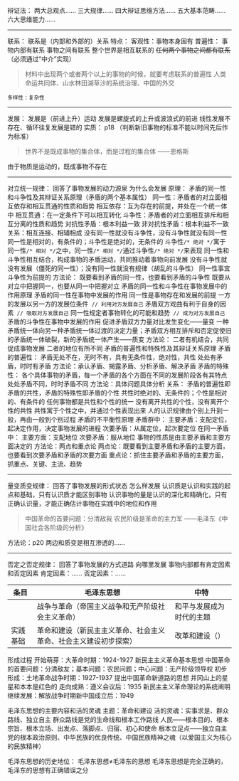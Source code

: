 辩证法：
两大总观点……
三大规律……
四大辩证思维方法……
五大基本范畴……
六大思维能力……

---
联系：
联系是（内部和外部的）关系
特点：
	客观性：事物本身固有
	普遍性：
		事物内部有联系
		事物之间有联系
		整个世界是相互联系的
		~~任何两个事物之间都有联系~~（必须通过“中介”实现）
> 材料中出现两个或者两个以上的事物的时候，就要考虑联系的普遍性
> 人类命运共同体、山水林田湖草沙的系统治理、中国的外交

	多样性：复杂性

---
发展：
发展是（前进上升）运动
	发展是螺旋式的上升或波浪式的前进
	线性发展不存在、循环往复发展是错的
实质：
	p18
	（判断新旧事物的标准不能以时间先后作为标准）
> 世界不是既成事物的集合体，而是过程的集合体
> ——恩格斯

由于物质是运动的，既成事物不存在

---
对立统一规律：
	回答了事物发展的动力源泉
	为什么会发展
原理：
	矛盾的同一性和斗争性及其辩证关系原理（矛盾的两个基本属性）
		同一性：矛盾者的对立面相互依存和相互贯通的性质和趋势
			相互依存：互为存在的前提，并处在一个统一体中
			相互贯通：在一定条件下可以相互转化
		斗争性：矛盾者的对立面相互排斥和相互分离的性质和趋势
			对抗性矛盾：根本利益一致
			非对抗性矛盾：根本利益不一致
		关系：相互连接、相辅相成
			没有同一性就没有斗争性，没有斗争性就没有同一性
			同一性是相对的，有条件的；斗争性是绝对的，无条件的
			斗争性`/* 绝对 */`寓于同一性`/* 相对 */`之中，同一性`/* 相对 */`通过斗争性`/* 绝对 */`来表现
			同一性和斗争性相互结合，构成事物的矛盾运动，共同推动着事物向前发展
			没有斗争性就没有发展（僵死的同一性）；没有同一性就没有规律（胡乱的斗争性）
				同一性事宜斗争性为前提的
		方法论：
			既要看到矛盾的同一性，也要看到矛盾的斗争性
			既要从对立中把握同一，也要从同一中把握对立
	矛盾的同一性和斗争性在事物发展中的作用原理
		矛盾的同一性在事物中发展的作用
			同一性是事物存在和发展的前提
			一方的发展以另一方的发展位条件` // 利用对方发展自己`
			矛盾双方戏曲有利于自身的因素` // 吸取对方发展自己`
			同一性规定者事物转化的可能和趋势` // 成为对方发展自己`
		矛盾的斗争性在事物中发展的作用
			促进矛盾双方力量对比发生变化——量变
			一种矛盾统一体向另一种矛盾统一体过渡的决定力量；矛盾双方相互排斥和否定促使旧的矛盾统一体破裂，新的矛盾统一体产生——质变
		方法论：
			二者有机结合，共同促成事物发展
			二者的地位有所不同
	矛盾的普遍性和特殊性及其辩证关系原理
		矛盾的普遍性：
			矛盾无处不在，无时不有，具有无条件性，绝对性，共性
			处处有矛盾，时时有矛盾
			方法论：承认矛盾、揭露矛盾、分析矛盾、解决矛盾
		矛盾的特殊性：
			各个具体事物的矛盾，每一个矛盾的各个方面在不同的发展阶段各有其特点
			处处矛盾不同，时时矛盾不同
			方法论：具体问题具体分析
		关系：
			矛盾的普遍性即矛盾的共性，矛盾的特殊性即矛盾的个性
			共性时绝对的、无条件的；个性是相对的、有条件的
			任何事物都是共性和个性的统一
			没有离开共性的个性，没有离开个性的共性
			共性寓于个性之中，并通过个性表现出来
			人的认识规律由个别上升到一般，再由一般到个别过程
	矛盾的不平衡性原理
		矛盾群中：
			主要矛盾：支配定位，起决定作用，决定事物发展的进程
			次要矛盾：从属定位，起次要定位
		在同一矛盾中：
			主要方面：支配地位
			次要矛盾：服从地位
		事物的性质是由主要矛盾和主要方面决定的
		方法论：两点和重点论
			两点论：既要看到主要矛盾和矛盾的主要方面，也要看到次要矛盾和矛盾的次要方面
			重点论：抓住主要矛盾和矛盾的主要方面，抓重点、关键、主流、趋势

---
量变质变规律：
	回答了事物发展的形式状态
	怎么样发展
认识质是认识和实践的起点和基础，只有认识质才能区别事物
认识事物的量是认识的深化和精确化，只有正确认识量，才能正确估计事物在实践中的地位和作用
> 中国革命的首要问题：分清敌我
> 农民阶级是革命的主力军
> ——毛泽东《中国社会各阶级的分析》

方法论：p20
两边和质变是相互渗透的……

---
否定之否定规律：
	回答了事物发展的方式道路
	向哪里发展
事物内部都有肯定因素和否定因素
	肯定因素：……
	否定因素：……





| 条目   | 毛泽东思想                            | 中特           |
| ---- | -------------------------------- | ------------ |
|      | 战争与革命（帝国主义战争和无产阶级社会主义革命）         | 和平与发展成为时代的主题 |
| 实践基础 | 革命和建设（新民主主义革命、社会主义革命、社会主义建设初步探索） | 改革和建设（）      |

形成过程
开始萌芽：大革命时期：1924-1927 新民主主义革命基本思想
中国革命的首要问题：分清敌友；基本问题：农民问题；中心问题：无产阶级领导权
初步形成：土地革命战争时期：1927-1937 提出中国革命新道路的思想
井冈山上的星星和本本是红色的
走向成熟：遵义会议后：1935 新民主主义革命理论的系统阐明
继续发展：解放战争时期新中国成立后：1949

毛泽东思想的主要内容和活的灵魂
主题：革命和建设
活的灵魂：实事求是、群众路线、独立自主
群众路线是党的生命线和根本工作路线
人民——根本目的、根本宗旨、根本立场、出发点、落脚点、归宿、初心和使命
根本立足点——独立自主
党的根本政治原则、中华民族的优良传统、中国民族精神之魂（以爱国主义为核心的民族精神）

毛泽东思想的历史地位：
毛泽东思想$\ne$毛泽东的思想
毛泽东思想是完全正确的，毛泽东的思想有正确错误之分